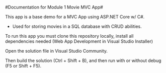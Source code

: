 #Documentation for Module 1 Movie MVC App#

This app is a base demo for a MVC App using ASP.NET Core w/ C#.
- Used for storing movies in a SQL database with CRUD abilities.

To run this app you must clone this repository locally, install all dependencies needed (Web App Development in Visual Studio Installer)

Open the solution file in Visual Studio Community.

Then build the solution (Ctrl + Shift + B), and then run with or without debug (F5 or Shift + F5).
